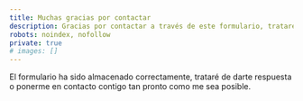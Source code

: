 ```yaml
---
title: Muchas gracias por contactar
description: Gracias por contactar a través de este formulario, trataré de darte respuesta tan pronto como sea posible
robots: noindex, nofollow
private: true
# images: []
---
```


El formulario ha sido almacenado correctamente, trataré de darte respuesta o ponerme en contacto contigo tan pronto como me sea posible.